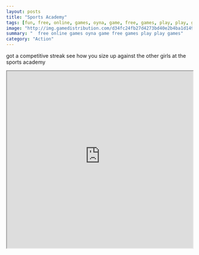 ```yaml
---
layout: posts
title: "Sports Academy"
tags: [fun, free, online, games, oyna, game, free, games, play, play, games]
image: "http://img.gamedistribution.com/d34fc24fb27d4273bd40e2b4ba1d149a.jpg"
summary: "  free online games oyna game free games play play games"
category: "Action"
---
```


got a competitive streak see how you size up against the other girls at the sports academy

<iframe width="100%" height="480px;" src="http://flash.gamedistribution.com?game=d34fc24fb27d4273bd40e2b4ba1d149a"></iframe>